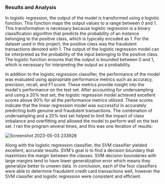 ### Results and Analysis

In logistic regression, the output of the model is transformed using a logistic function. This function maps the output values to a range between 0 and 1. This transformation is necessary because logistic regression is a binary classification algorithm that predicts the probability of an instance belonging to the positive class, which is typically encoded as 1. For the dataset used in this project, the positive class was the fraudulent transactions denoted with 1. The output of the logistic regression model can be interpreted as the probability of the input belonging to the positive class. The logistic function ensures that the output is bounded between 0 and 1, which is necessary for interpreting the output as a probability.

In addition to the logistic regression classifier, the performance of the model was evaluated using appropriate performance metrics such as accuracy, precision, recall, and F1 score. These metrics provide insight into the model's performance on the test set. After accounting for undersampling and using a 20% test set, the logistic regression model achieved excellent scores above 90% for all the performance metrics utilized. These scores indicate that the linear regression model was successful in accurately predicting both genuine and fraudulent transactions. The combination of undersampling and a 20% test set helped to limit the impact of class imbalance and overfitting and allowed the model to perform well on the test set. I ran the program several times, and this was one iteration of results:

![Screenshot 2023-05-03 233928](https://user-images.githubusercontent.com/132291092/236116315-f54142ff-203c-47e1-bd3e-f7e2677f7f7c.jpg)

Along with the logistic regression classifier, the SVM classifier yielded excellent, accurate results. SVM's goal is to find a decision boundary that maximizes the margin between the classes. SVM decision boundaries with large margins tend to have lower generalization error which means they generalize better to unseen data. In conclusion, each of the four classifiers were able to determine fraudulent credit card transactions well, however the SVM classifer and logistic regression were consistent and efficient.
